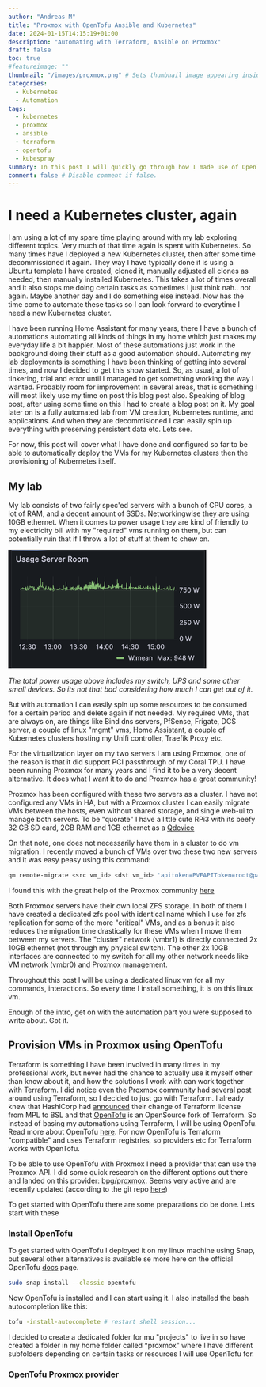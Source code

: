```yaml
---
author: "Andreas M"
title: "Proxmox with OpenTofu Ansible and Kubernetes"
date: 2024-01-15T14:15:19+01:00 
description: "Automating with Terraform, Ansible on Proxmox"
draft: false 
toc: true
#featureimage: ""
thumbnail: "/images/proxmox.png" # Sets thumbnail image appearing inside card on homepage.
categories:
  - Kubernetes
  - Automation
tags:
  - kubernetes
  - proxmox
  - ansible
  - terraform
  - opentofu
  - kubespray
summary: In this post I will quickly go through how I made use of OpenTofu to provision VMs on my Proxmox cluster and Ansible using Kubespray to deploy my Kubernetes clusters on demand.
comment: false # Disable comment if false.
---
```




# I need a Kubernetes cluster, again

I am using a lot of my spare time playing around with my lab exploring different topics. Very much of that time again is spent with Kubernetes. So many times have I deployed a new Kubernetes cluster, then after some time decommissioned it again. They way I have typically done it is using a Ubuntu template I have created, cloned it, manually adjusted all clones as needed, then manually installed Kubernetes. This takes a lot of times overall and it also stops me doing certain tasks as sometimes I just think nah.. not again. Maybe another day and I do something else instead. Now has the time come to automate these tasks so I can look forward to everytime I need a new Kubernetes cluster.

I have been running Home Assistant for many years, there I have a bunch of automations automating all kinds of things in my home which just makes my everyday life a bit happier. Most of these automations just work in the background doing their stuff as a good automation should. Automating my lab deployments is something I have been thinking of getting into several times, and now I decided to get this show started. So, as usual, a lot of tinkering, trial and error until I managed to get something working the way I wanted. Probably room for improvement in several areas, that is something I will most likely use my time on post this blog post also. Speaking of blog post, after using some time on this I had to create a blog post on it. My goal later on is a fully automated lab from VM creation, Kubernetes runtime, and applications. And when they are decommisioned I can easily spin up everything with preserving persistent data etc. Lets see. 

For now, this post will cover what I have done and configured so far to be able to automatically deploy the VMs for my Kubernetes clusters then the provisioning of Kubernetes itself. 

## My lab

My lab consists of two fairly spec'ed servers with a bunch of CPU cores, a lot of RAM, and a decent amount of SSDs. Networkingwise they are using 10GB ethernet. When it comes to power usage they are kind of friendly to my electricity bill with my "required" vms running on them, but can potentially ruin that if I throw a lot of stuff at them to chew on. 

<img src=images/image-20240115152236095.png style="width:400px" />



*The total power usage above includes my switch, UPS and some other small devices. So its not that bad considering how much I can get out of it.* 

But with automation I can easily spin up some resources to be consumed for a certain period and delete again if not needed. My required VMs, that are always on, are things like Bind dns servers, PfSense, Frigate, DCS server, a couple of linux "mgmt" vms,  Home Assistant, a couple of Kubernetes clusters hosting my Unifi controller, Traefik Proxy etc.

For the virtualization layer on my two servers I am using Proxmox, one of the reason is that it did support PCI passthrough of my Coral TPU. I have been running Proxmox for many years and I find it to be a very decent alternative. It does what I want it to do and Proxmox has a great community!

Proxmox has been configured with these two servers as a cluster. I have not configured any VMs in HA, but with a Proxmox cluster I can easily migrate VMs between the hosts, even without shared storage, and single web-ui to manage both servers. To be "quorate" I have a little cute RPi3 with its beefy 32 GB SD card, 2GB RAM and 1GB ethernet as a [Qdevice](https://pve.proxmox.com/wiki/Cluster_Manager#_corosync_external_vote_support)

On that note, one does not necessarily have them in a cluster to do vm migration. I recently moved a bunch of VMs over two these two new servers and it was easy peasy using this command:

```bash
qm remote-migrate <src vm_id> <dst vm_id> 'apitoken=PVEAPIToken=root@pam!migrate=<token>,host=<dst-host-ip>,fingerprint=<thumprint>' --target-bridge vmbr0 --target-storage 'raid10-node01' --online
```

I found this with the great help of the Proxmox community [here](https://forum.proxmox.com/threads/framework-for-remote-migration-to-cluster-external-proxmox-ve-hosts.118444/page-2) 

Both Proxmox servers have their own local ZFS storage. In both of them I have created a dedicated zfs pool with identical name which I use for zfs replication for some of the more "critical" VMs, and  as a bonus it also reduces the migration time drastically for these VMs when I move them between my servers. The "cluster" network (vmbr1) is directly connected 2x 10GB ethernet (not through my physical switch). The other 2x 10GB interfaces are connected to my switch for all my other network needs like VM network (vmbr0) and Proxmox management. 

Throughout this post I will be using a dedicated linux vm for all my commands, interactions. So every time I install something, it is on this linux vm. 

Enough of the intro, get on with the automation part you were supposed to write about. Got it. 

## Provision VMs in Proxmox using OpenTofu

Terraform is something I have been involved in many times in my professional work, but never had the chance to actually use it myself other than know about it, and how the solutions I work with can work together with Terraform. I did notice even the Proxmox community had several post around using Terraform, so I decided to just go with Terraform. I already knew that HashiCorp had [announced](https://www.hashicorp.com/license-faq) their change of Terraform license from MPL to BSL and that [OpenTofu](https://opentofu.org/) is an OpenSource fork of Terraform. So instead of basing my automations using Terraform, I will be using OpenTofu. Read more about OpenTofu [here](https://opentofu.org/). For now OpenTofu is Terraform "compatible" and uses Terraform registries, so providers etc for Terraform works with OpenTofu. 

To be able to use OpenTofu with Proxmox I need a provider that can use the Proxmox API. I did some quick research on the different options out there and landed on this provider: [bpg/proxmox](https://registry.terraform.io/providers/bpg/proxmox). Seems very active and are recently updated (according to the git repo [here](https://github.com/bpg/terraform-provider-proxmox))

To get started with OpenTofu there are some preparations do be done. Lets start with these

### Install OpenTofu

To get started with OpenTofu I deployed it on my linux machine using Snap, but several other alternatives is available se more here on the official OpenTofu [docs](https://opentofu.org/docs/intro/install/snap) page.

```bash
sudo snap install --classic opentofu
```

Now OpenTofu is installed and I can start using it. I also installed the bash autocompletion like this:

```bash
tofu -install-autocomplete # restart shell session...
```

 I decided to create a dedicated folder for mu "projects" to live in so have created a folder in my  home folder called *proxmox" where I have different subfolders depending on certain tasks or resources I will use OpenTofu for.

### OpenTofu Proxmox provider




